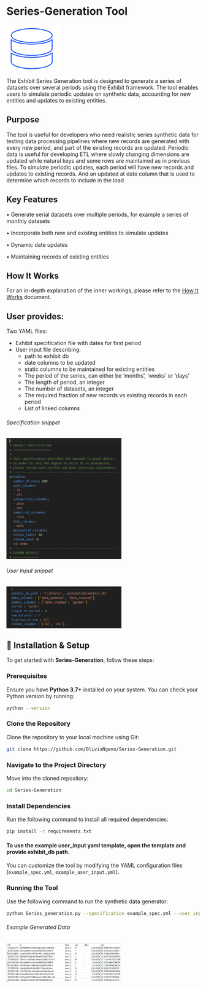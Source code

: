 # Series-Generation Tool

![Example Spec](./images/series_gen.png)


The Exhibit Series Generation tool is designed to generate a series of datasets over several periods using the Exhibit framework. The tool enables users to simulate periodic updates on synthetic data, accounting for new entities and updates to existing entities.
## Purpose  
The tool is useful for developers who need realistic series synthetic data for testing data processing pipelines where new records are generated with every new period, and part of the existing records are updated. Periodic data is useful for developing ETL where slowly changing dimensions are updated while natural keys and some rows are maintained as in previous files. To simulate periodic updates, each period will have new records and updates to existing records. And an updated at date column that is used to determine which records to include in the load.
## Key Features
•	Generate serial datasets over multiple periods, for example a series of monthly datasets

•	Incorporate both new and existing entities to simulate updates

•	Dynamic date updates

•	Maintaining records of existing entities
## How It Works
 
For an in-depth explanation of the inner workings, please refer to the [How It Works](HOW_IT_WORKS.md) document.

## User provides:
Two YAML files:
  - Exhibit specification file with dates for first period
  - User input file describing:
     - path to exhibit db
     - date columns to be updated
     - static columns to be maintained for existing entities
     - The period of the series, can either be ‘months’, ‘weeks’ or ‘days’
     - The length of period, an integer
     - The number of datasets, an integer
     - The required fraction of new records vs existing records in each period
     - List of linked columns

###### Specification snippet
<img src="./images/example_spec.PNG" alt="Example Spec" width="300">

###### User Input snippet
<img src="./images/example_user_input.PNG" alt="Example User Input" width="300">

## 🚀 Installation & Setup

To get started with **Series-Generation**, follow these steps:

### **Prerequisites**
Ensure you have **Python 3.7+** installed on your system. You can check your Python version by running:

```bash
python --version
```

### **Clone the Repository**
Clone the repository to your local machine using Git:

```bash
git clone https://github.com/OliviaNgeno/Series-Generation.git
```

### **Navigate to the Project Directory**
Move into the cloned repository:

```bash
cd Series-Generation
```

### **Install Dependencies**
Run the following command to install all required dependencies:

```bash
pip install -r requirements.txt
```
#### To use the example user_input yaml template, open the template and provide exhibit_db path.
You can customize the tool by modifying the YAML configuration files (`example_spec.yml`, `example_user_input.yml`).

### **Running the Tool**
Use the following command to run the synthetic data generator:

```bash
python Series_generation.py --specification example_spec.yml --user_input example_user_input.yml
```

###### Example Generated Data
<img src="./images/example_gen_data.PNG" alt="Example Generated Data" width="300">

